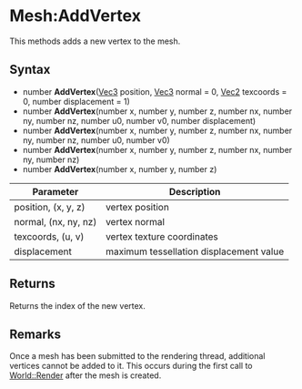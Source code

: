 # Mesh:AddVertex

This methods adds a new vertex to the mesh.

## Syntax

- number **AddVertex**([Vec3](Vec3.md) position, [Vec3](Vec3.md) normal = 0, [Vec2](Vec2.md) texcoords = 0, number displacement = 1)
- number **AddVertex**(number x, number y, number z, number nx, number ny, number nz, number u0, number v0, number displacement)
- number **AddVertex**(number x, number y, number z, number nx, number ny, number nz, number u0, number v0)
- number **AddVertex**(number x, number y, number z, number nx, number ny, number nz)
- number **AddVertex**(number x, number y, number z)

| Parameter | Description |
|---|---|
| position, (x, y, z) | vertex position |
| normal, (nx, ny, nz) | vertex normal |
| texcoords, (u, v) | vertex texture coordinates |
| displacement | maximum tessellation displacement value |

## Returns

Returns the index of the new vertex.

## Remarks

Once a mesh has been submitted to the rendering thread, additional vertices cannot be added to it. This occurs during the first call to [World::Render](World_Render.md) after the mesh is created.
